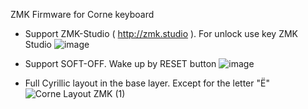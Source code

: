 ZMK Firmware for Corne keyboard

- Support ZMK-Studio ( http://zmk.studio ). For unlock use key ZMK Studio
![image](https://github.com/user-attachments/assets/66ce7191-dd77-4d95-9272-b167f9816187)

- Support SOFT-OFF. Wake up by RESET button
![image](https://github.com/user-attachments/assets/c169d2ea-0cdb-4628-bc64-2d7d3e05d046)

- Full Cyrillic layout in the base layer. Except for the letter "Ё"
![Corne Layout ZMK (1)](https://github.com/user-attachments/assets/46e00f65-f3a5-483b-809a-91c3db2ce866)

